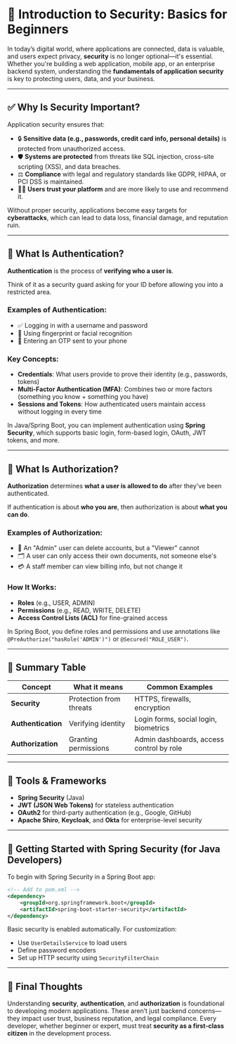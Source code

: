 # 🔐 Introduction to Security: Basics for Beginners

In today’s digital world, where applications are connected, data is valuable, and users expect privacy, **security** is no longer optional—it's essential. Whether you're building a web application, mobile app, or an enterprise backend system, understanding the **fundamentals of application security** is key to protecting users, data, and your business.

---

## ✅ Why Is Security Important?

Application security ensures that:

* 🔒 **Sensitive data (e.g., passwords, credit card info, personal details)** is protected from unauthorized access.
* 🛡️ **Systems are protected** from threats like SQL injection, cross-site scripting (XSS), and data breaches.
* ⚖️ **Compliance** with legal and regulatory standards like GDPR, HIPAA, or PCI DSS is maintained.
* 👨‍💻 **Users trust your platform** and are more likely to use and recommend it.

Without proper security, applications become easy targets for **cyberattacks**, which can lead to data loss, financial damage, and reputation ruin.

---

## 👤 What Is Authentication?

**Authentication** is the process of **verifying who a user is**.

Think of it as a security guard asking for your ID before allowing you into a restricted area.

### Examples of Authentication:

* ✅ Logging in with a username and password
* 🔐 Using fingerprint or facial recognition
* 📱 Entering an OTP sent to your phone

### Key Concepts:

* **Credentials**: What users provide to prove their identity (e.g., passwords, tokens)
* **Multi-Factor Authentication (MFA)**: Combines two or more factors (something you know + something you have)
* **Sessions and Tokens**: How authenticated users maintain access without logging in every time

In Java/Spring Boot, you can implement authentication using **Spring Security**, which supports basic login, form-based login, OAuth, JWT tokens, and more.

---

## 🛂 What Is Authorization?

**Authorization** determines **what a user is allowed to do** after they've been authenticated.

If authentication is about **who you are**, then authorization is about **what you can do**.

### Examples of Authorization:

* 👥 An "Admin" user can delete accounts, but a "Viewer" cannot
* 🗂️ A user can only access their own documents, not someone else's
* 💳 A staff member can view billing info, but not change it

### How It Works:

* **Roles** (e.g., USER, ADMIN)
* **Permissions** (e.g., READ, WRITE, DELETE)
* **Access Control Lists (ACL)** for fine-grained access

In Spring Boot, you define roles and permissions and use annotations like `@PreAuthorize("hasRole('ADMIN')")` or `@Secured("ROLE_USER")`.

---

## 🔁 Summary Table

| Concept            | What it means           | Common Examples                          |
| ------------------ | ----------------------- | ---------------------------------------- |
| **Security**       | Protection from threats | HTTPS, firewalls, encryption             |
| **Authentication** | Verifying identity      | Login forms, social login, biometrics    |
| **Authorization**  | Granting permissions    | Admin dashboards, access control by role |

---

## 🧰 Tools & Frameworks

* **Spring Security** (Java)
* **JWT (JSON Web Tokens)** for stateless authentication
* **OAuth2** for third-party authentication (e.g., Google, GitHub)
* **Apache Shiro**, **Keycloak**, and **Okta** for enterprise-level security

---

## 🚀 Getting Started with Spring Security (for Java Developers)

To begin with Spring Security in a Spring Boot app:

```xml
<!-- Add to pom.xml -->
<dependency>
    <groupId>org.springframework.boot</groupId>
    <artifactId>spring-boot-starter-security</artifactId>
</dependency>
```

Basic security is enabled automatically. For customization:

* Use `UserDetailsService` to load users
* Define password encoders
* Set up HTTP security using `SecurityFilterChain`

---

## 🧠 Final Thoughts

Understanding **security**, **authentication**, and **authorization** is foundational to developing modern applications. These aren’t just backend concerns—they impact user trust, business reputation, and legal compliance. Every developer, whether beginner or expert, must treat **security as a first-class citizen** in the development process.


